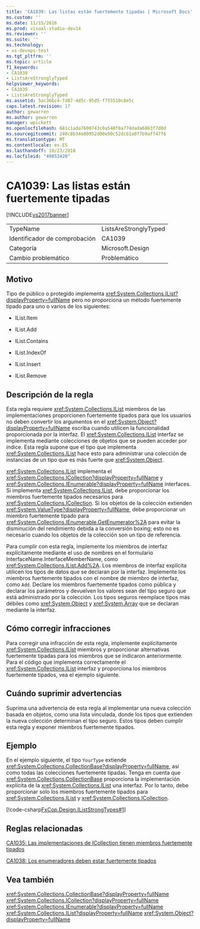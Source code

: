 ```yaml
---
title: 'CA1039: Las listas están fuertemente tipadas | Microsoft Docs'
ms.custom: ''
ms.date: 11/15/2016
ms.prod: visual-studio-dev14
ms.reviewer: ''
ms.suite: ''
ms.technology:
- vs-devops-test
ms.tgt_pltfrm: ''
ms.topic: article
f1_keywords:
- CA1039
- ListsAreStronglyTyped
helpviewer_keywords:
- CA1039
- ListsAreStronglyTyped
ms.assetid: 5ac366c4-fd87-4d5c-95d5-f755510c8e5c
caps.latest.revision: 17
author: gewarren
ms.author: gewarren
manager: wpickett
ms.openlocfilehash: 681c1ada7600743c0a548f8a774dada6863f7d0d
ms.sourcegitcommit: 240c8b34e80952d00e90c52dcb1a077b9aff47f6
ms.translationtype: MT
ms.contentlocale: es-ES
ms.lasthandoff: 10/23/2018
ms.locfileid: "49853420"
---
```

# <a name="ca1039-lists-are-strongly-typed"></a>CA1039: Las listas están fuertemente tipadas
[!INCLUDE[vs2017banner](../includes/vs2017banner.md)]

|||
|-|-|
|TypeName|ListsAreStronglyTyped|
|Identificador de comprobación|CA1039|
|Categoría|Microsoft.Design|
|Cambio problemático|Problemático|

## <a name="cause"></a>Motivo
 Tipo de público o protegido implementa <xref:System.Collections.IList?displayProperty=fullName> pero no proporciona un método fuertemente tipado para uno o varios de los siguientes:

-   IList.Item

-   IList.Add

-   IList.Contains

-   IList.IndexOf

-   IList.Insert

-   IList.Remove

## <a name="rule-description"></a>Descripción de la regla
 Esta regla requiere <xref:System.Collections.IList> miembros de las implementaciones proporcionen fuertemente tipados para que los usuarios no deben convertir los argumentos en el <xref:System.Object?displayProperty=fullName> escriba cuando utilicen la funcionalidad proporcionada por la interfaz. El <xref:System.Collections.IList> interfaz se implementa mediante colecciones de objetos que se pueden acceder por índice. Esta regla supone que el tipo que implementa <xref:System.Collections.IList> hace esto para administrar una colección de instancias de un tipo que es más fuerte que <xref:System.Object>.

 <xref:System.Collections.IList> implementa el <xref:System.Collections.ICollection?displayProperty=fullName> y <xref:System.Collections.IEnumerable?displayProperty=fullName> interfaces. Si implementa <xref:System.Collections.IList>, debe proporcionar los miembros fuertemente tipados necesarios para <xref:System.Collections.ICollection>. Si los objetos de la colección extienden <xref:System.ValueType?displayProperty=fullName>, debe proporcionar un miembro fuertemente tipado para <xref:System.Collections.IEnumerable.GetEnumerator%2A> para evitar la disminución del rendimiento debida a la conversión boxing; esto no es necesario cuando los objetos de la colección son un tipo de referencia.

 Para cumplir con esta regla, implemente los miembros de interfaz explícitamente mediante el uso de nombres en el formulario InterfaceName.InterfaceMemberName, como <xref:System.Collections.IList.Add%2A>. Los miembros de interfaz explícita utilicen los tipos de datos que se declaran por la interfaz. Implemente los miembros fuertemente tipados con el nombre de miembro de interfaz, como `Add`. Declare los miembros fuertemente tipados como pública y declarar los parámetros y devuelven los valores sean del tipo seguro que está administrado por la colección. Los tipos seguros reemplace tipos más débiles como <xref:System.Object> y <xref:System.Array> que se declaran mediante la interfaz.

## <a name="how-to-fix-violations"></a>Cómo corregir infracciones
 Para corregir una infracción de esta regla, implemente explícitamente <xref:System.Collections.IList> miembros y proporcionar alternativas fuertemente tipadas para los miembros que se indicaron anteriormente. Para el código que implementa correctamente el <xref:System.Collections.IList> interfaz y proporciona los miembros fuertemente tipados, vea el ejemplo siguiente.

## <a name="when-to-suppress-warnings"></a>Cuándo suprimir advertencias
 Suprima una advertencia de esta regla al implementar una nueva colección basada en objetos, como una lista vinculada, donde los tipos que extienden la nueva colección determinan el tipo seguro. Estos tipos deben cumplir esta regla y exponer miembros fuertemente tipados.

## <a name="example"></a>Ejemplo
 En el ejemplo siguiente, el tipo `YourType` extiende <xref:System.Collections.CollectionBase?displayProperty=fullName>, así como todas las colecciones fuertemente tipadas. Tenga en cuenta que <xref:System.Collections.CollectionBase> proporciona la implementación explícita de la <xref:System.Collections.IList> una interfaz. Por lo tanto, debe proporcionar solo los miembros fuertemente tipados para <xref:System.Collections.IList> y <xref:System.Collections.ICollection>.

 [!code-csharp[FxCop.Design.IListStrongTypes#1](../snippets/csharp/VS_Snippets_CodeAnalysis/FxCop.Design.IListStrongTypes/cs/FxCop.Design.IListStrongTypes.cs#1)]

## <a name="related-rules"></a>Reglas relacionadas
 [CA1035: Las implementaciones de ICollection tienen miembros fuertemente tipados](../code-quality/ca1035-icollection-implementations-have-strongly-typed-members.md)

 [CA1038: Los enumeradores deben estar fuertemente tipados](../code-quality/ca1038-enumerators-should-be-strongly-typed.md)

## <a name="see-also"></a>Vea también
 <xref:System.Collections.CollectionBase?displayProperty=fullName> <xref:System.Collections.ICollection?displayProperty=fullName>
 <xref:System.Collections.IEnumerable?displayProperty=fullName>
 <xref:System.Collections.IList?displayProperty=fullName>
 <xref:System.Object?displayProperty=fullName>



